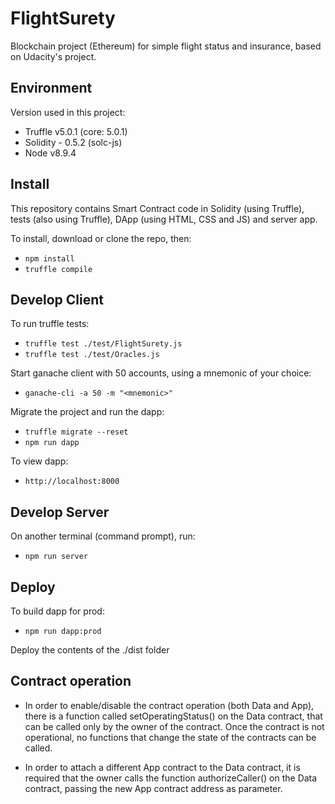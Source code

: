 # FlightSurety
Blockchain project (Ethereum) for simple flight status and insurance, based on Udacity's project.

## Environment

Version used in this project:

* Truffle v5.0.1 (core: 5.0.1)
* Solidity - 0.5.2 (solc-js)
* Node v8.9.4

## Install

This repository contains Smart Contract code in Solidity (using Truffle), tests (also using Truffle), DApp (using HTML, CSS and JS) and server app.

To install, download or clone the repo, then:

* `npm install`
* `truffle compile`

## Develop Client

To run truffle tests:

* `truffle test ./test/FlightSurety.js`
* `truffle test ./test/Oracles.js`

Start ganache client with 50 accounts, using a mnemonic of your choice:

* `ganache-cli -a 50 -m "<mnemonic>"`

Migrate the project and run the dapp:

* `truffle migrate --reset`
* `npm run dapp`

To view dapp:

* `http://localhost:8000`

## Develop Server

On another terminal (command prompt), run:

* `npm run server`

## Deploy

To build dapp for prod:
* `npm run dapp:prod`

Deploy the contents of the ./dist folder

## Contract operation

* In order to enable/disable the contract operation (both Data and App), there is a function called setOperatingStatus() on the Data contract, that can be called only by the owner of the contract. Once the contract is not operational, no functions that change the state of the contracts can be called.

* In order to attach a different App contract to the Data contract, it is required that the owner calls the function authorizeCaller() on the Data contract, passing the new App contract address as parameter. 



